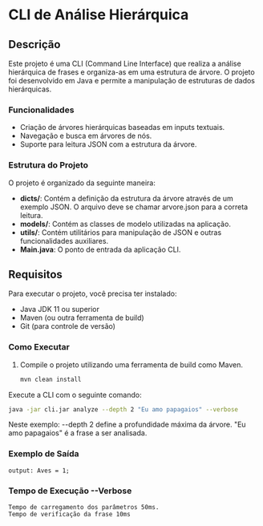 # CLI de Análise Hierárquica

## Descrição
Este projeto é uma CLI (Command Line Interface) que realiza a análise hierárquica de frases e organiza-as em uma estrutura de árvore. O projeto foi desenvolvido em Java e permite a manipulação de estruturas de dados hierárquicas.

### Funcionalidades
- Criação de árvores hierárquicas baseadas em inputs textuais.
- Navegação e busca em árvores de nós.
- Suporte para leitura JSON com a estrutura da árvore.

### Estrutura do Projeto
O projeto é organizado da seguinte maneira:

- **dicts/**: Contém a definição da estrutura da árvore através de um exemplo JSON. O arquivo deve se chamar arvore.json para a correta leitura.
- **models/**: Contém as classes de modelo utilizadas na aplicação.
- **utils/**: Contém utilitários para manipulação de JSON e outras funcionalidades auxiliares.
- **Main.java**: O ponto de entrada da aplicação CLI.

## Requisitos

Para executar o projeto, você precisa ter instalado:

- Java JDK 11 ou superior
- Maven (ou outra ferramenta de build)
- Git (para controle de versão)

### Como Executar

1. Compile o projeto utilizando uma ferramenta de build como Maven.
   ```bash
   mvn clean install
Execute a CLI com o seguinte comando:

```bash
java -jar cli.jar analyze --depth 2 "Eu amo papagaios" --verbose
```
Neste exemplo:
--depth 2 define a profundidade máxima da árvore.
"Eu amo papagaios" é a frase a ser analisada.

### Exemplo de Saída
```
output: Aves = 1;
```

### Tempo de Execução --Verbose
```
Tempo de carregamento dos parâmetros 50ms.
Tempo de verificação da frase 10ms
```


